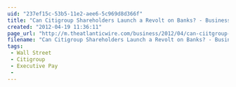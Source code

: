 ```yaml
---
uid: "237ef15c-53b5-11e2-aee6-5c969d8d366f"
title: "Can Citigroup Shareholders Launch a Revolt on Banks? - Business - The Atlantic Wire"
created: "2012-04-19 11:36:11"
page_url: "http://m.theatlanticwire.com/business/2012/04/can-ciitgroup-shareholders-launch-revolt-banks/51323/"
filename: "Can Citigroup Shareholders Launch a Revolt on Banks? - Business - The Atlantic Wire.html"
tags: 
 - Wall Street
 - Citigroup
 - Executive Pay
 - 
---
```

